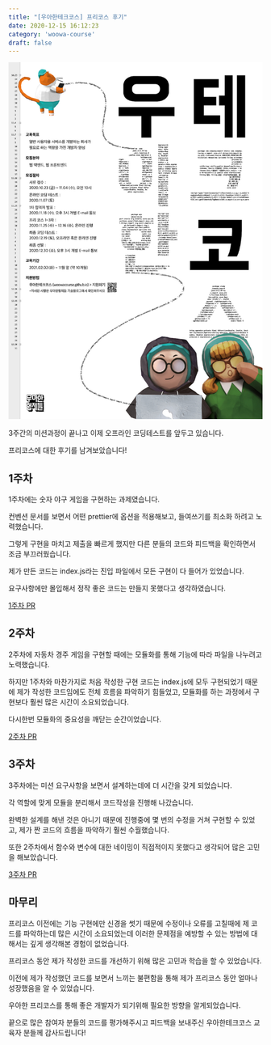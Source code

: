 ```yaml
---
title: "[우아한테크코스] 프리코스 후기"
date: 2020-12-15 16:12:23
category: 'woowa-course'
draft: false
---
```




![우아한테크코스](./우아한테크코스.png)

3주간의 미션과정이 끝나고 이제 오프라인 코딩테스트를 앞두고 있습니다. 

프리코스에 대한 후기를 남겨보았습니다!

## 1주차
1주차에는 숫자 야구 게임을 구현하는 과제였습니다.

컨벤션 문서를 보면서 어떤 prettier에 옵션을 적용해보고, 들여쓰기를 최소화 하려고 노력했습니다.

그렇게 구현을 마치고 제출을 빠르게 했지만 다른 분들의 코드와 피드백을 확인하면서 조금 부끄러웠습니다.

제가 만든 코드는 index.js라는 진입 파일에서 모든 구현이 다 들어가 있었습니다.

요구사항에만 몰입해서 정작 좋은 코드는 만들지 못했다고 생각하였습니다.

[1주차 PR](https://github.com/woowacourse/javascript-baseball-precourse/pull/4)

## 2주차
2주차에 자동차 경주 게임을 구현할 때에는 모듈화를 통해 기능에 따라 파일을 나누려고 노력했습니다.

하지만 1주차와 마찬가지로 처음 작성한 구현 코드는 index.js에 모두 구현되었기 때문에 제가 작성한 코드임에도 전체 흐름을 파악하기 힘들었고, 모듈화를 하는 과정에서 구현보다 훨씬 많은 시간이 소요되었습니다.

다시한번 모듈화의 중요성을 깨닫는 순간이었습니다.

[2주차 PR](https://github.com/woowacourse/javascript-racingcar-precourse/pull/27)

## 3주차
3주차에는 미션 요구사항을 보면서 설계하는데에 더 시간을 갖게 되었습니다.

각 역할에 맞게 모듈을 분리해서 코드작성을 진행해 나갔습니다.

완벽한 설계를 해낸 것은 아니기 때문에 진행중에 몇 번의 수정을 거쳐 구현할 수 있었고, 제가 짠 코드의 흐름을 파악하기 훨씬 수월했습니다.

또한 2주차에서 함수와 변수에 대한 네이밍이 직접적이지 못했다고 생각되어 많은 고민을 해보았습니다.

[3주차 PR](https://github.com/woowacourse/javascript-subway-map-precourse/pull/17)

## 마무리
프리코스 이전에는 기능 구현에만 신경을 썻기 때문에 수정이나 오류를 고칠때에 제 코드를 파악하는데 많은 시간이 소요되었는데 이러한 문제점을 예방할 수 있는 방법에 대해서는 깊게 생각해본 경험이 없었습니다.

프리코스 동안 제가 작성한 코드를 개선하기 위해 많은 고민과 학습을 할 수 있었습니다. 

이전에 제가 작성했던 코드를 보면서 느끼는 불편함을 통해 제가 프리코스 동안 얼마나 성장했음을 알 수 있었습니다.

우아한 프리코스를 통해 좋은 개발자가 되기위해 필요한 방향을 알게되었습니다.

끝으로 많은 참여자 분들의 코드를 평가해주시고 피드백을 보내주신 우아한테크코스 교육자 분들께 감사드립니다!